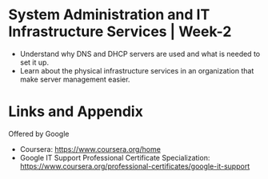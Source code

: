 # System Administration and IT Infrastructure Services | Week-2

* Understand why DNS and DHCP servers are used and what is needed to set it up.
* Learn about the physical infrastructure services in an organization that make server management easier.


Links and Appendix
========================================================
Offered by Google

- Coursera: https://www.coursera.org/home
- Google IT Support Professional Certificate Specialization: https://www.coursera.org/professional-certificates/google-it-support
